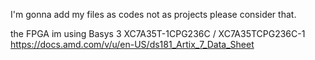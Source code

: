 I'm gonna add my files as codes not as projects please consider that.

the FPGA im using 
Basys 3 
XC7A35T-1CPG236C /  XC7A35TCPG236C-1
https://docs.amd.com/v/u/en-US/ds181_Artix_7_Data_Sheet
